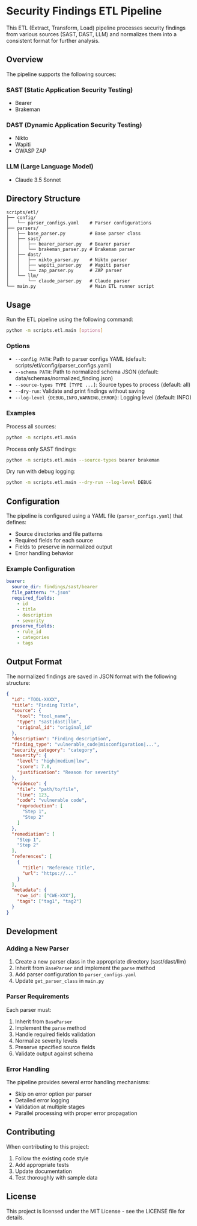 # Security Findings ETL Pipeline

This ETL (Extract, Transform, Load) pipeline processes security findings from various sources (SAST, DAST, LLM) and normalizes them into a consistent format for further analysis.

## Overview

The pipeline supports the following sources:

### SAST (Static Application Security Testing)
- Bearer
- Brakeman

### DAST (Dynamic Application Security Testing)
- Nikto
- Wapiti
- OWASP ZAP

### LLM (Large Language Model)
- Claude 3.5 Sonnet

## Directory Structure

```
scripts/etl/
├── config/
│   └── parser_configs.yaml    # Parser configurations
├── parsers/
│   ├── base_parser.py         # Base parser class
│   ├── sast/
│   │   ├── bearer_parser.py   # Bearer parser
│   │   └── brakeman_parser.py # Brakeman parser
│   ├── dast/
│   │   ├── nikto_parser.py    # Nikto parser
│   │   ├── wapiti_parser.py   # Wapiti parser
│   │   └── zap_parser.py      # ZAP parser
│   └── llm/
│       └── claude_parser.py   # Claude parser
└── main.py                    # Main ETL runner script
```

## Usage

Run the ETL pipeline using the following command:

```bash
python -m scripts.etl.main [options]
```

### Options

- `--config PATH`: Path to parser configs YAML (default: scripts/etl/config/parser_configs.yaml)
- `--schema PATH`: Path to normalized schema JSON (default: data/schemas/normalized_finding.json)
- `--source-types TYPE [TYPE ...]`: Source types to process (default: all)
- `--dry-run`: Validate and print findings without saving
- `--log-level {DEBUG,INFO,WARNING,ERROR}`: Logging level (default: INFO)

### Examples

Process all sources:
```bash
python -m scripts.etl.main
```

Process only SAST findings:
```bash
python -m scripts.etl.main --source-types bearer brakeman
```

Dry run with debug logging:
```bash
python -m scripts.etl.main --dry-run --log-level DEBUG
```

## Configuration

The pipeline is configured using a YAML file (`parser_configs.yaml`) that defines:

- Source directories and file patterns
- Required fields for each source
- Fields to preserve in normalized output
- Error handling behavior

### Example Configuration

```yaml
bearer:
  source_dir: findings/sast/bearer
  file_pattern: "*.json"
  required_fields:
    - id
    - title
    - description
    - severity
  preserve_fields:
    - rule_id
    - categories
    - tags
```

## Output Format

The normalized findings are saved in JSON format with the following structure:

```json
{
  "id": "TOOL-XXXX",
  "title": "Finding Title",
  "source": {
    "tool": "tool_name",
    "type": "sast|dast|llm",
    "original_id": "original_id"
  },
  "description": "Finding description",
  "finding_type": "vulnerable_code|misconfiguration|...",
  "security_category": "category",
  "severity": {
    "level": "high|medium|low",
    "score": 7.0,
    "justification": "Reason for severity"
  },
  "evidence": {
    "file": "path/to/file",
    "line": 123,
    "code": "vulnerable code",
    "reproduction": [
      "Step 1",
      "Step 2"
    ]
  },
  "remediation": [
    "Step 1",
    "Step 2"
  ],
  "references": [
    {
      "title": "Reference Title",
      "url": "https://..."
    }
  ],
  "metadata": {
    "cwe_id": ["CWE-XXX"],
    "tags": ["tag1", "tag2"]
  }
}
```

## Development

### Adding a New Parser

1. Create a new parser class in the appropriate directory (sast/dast/llm)
2. Inherit from `BaseParser` and implement the `parse` method
3. Add parser configuration to `parser_configs.yaml`
4. Update `get_parser_class` in `main.py`

### Parser Requirements

Each parser must:

1. Inherit from `BaseParser`
2. Implement the `parse` method
3. Handle required fields validation
4. Normalize severity levels
5. Preserve specified source fields
6. Validate output against schema

### Error Handling

The pipeline provides several error handling mechanisms:

- Skip on error option per parser
- Detailed error logging
- Validation at multiple stages
- Parallel processing with proper error propagation

## Contributing

When contributing to this project:

1. Follow the existing code style
2. Add appropriate tests
3. Update documentation
4. Test thoroughly with sample data

## License

This project is licensed under the MIT License - see the LICENSE file for details. 